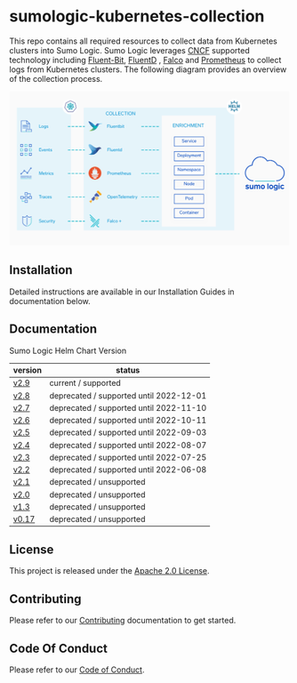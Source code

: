 # sumologic-kubernetes-collection

This repo contains all required resources to collect data from Kubernetes clusters into Sumo Logic. Sumo Logic leverages [CNCF](https://www.cncf.io) supported technology including [Fluent-Bit](https://fluentbit.io), [FluentD](https://www.fluentd.org) , [Falco](https://www.falco.org/) and [Prometheus](https://prometheus.io) to collect logs from Kubernetes clusters. The following diagram provides an overview of the collection process.

![overview](/images/overview.png)

## Installation

Detailed instructions are available in our Installation Guides in documentation below.

## Documentation

Sumo Logic Helm Chart Version

| version                                                                                                   | status                                  |
|-----------------------------------------------------------------------------------------------------------|-----------------------------------------|
| [v2.9](https://github.com/SumoLogic/sumologic-kubernetes-collection/tree/release-v2.9/deploy/README.md)   | current / supported                     |
| [v2.8](https://github.com/SumoLogic/sumologic-kubernetes-collection/tree/release-v2.8/deploy/README.md)   | deprecated / supported until 2022-12-01 |
| [v2.7](https://github.com/SumoLogic/sumologic-kubernetes-collection/tree/release-v2.7/deploy/README.md)   | deprecated / supported until 2022-11-10 |
| [v2.6](https://github.com/SumoLogic/sumologic-kubernetes-collection/tree/release-v2.6/deploy/README.md)   | deprecated / supported until 2022-10-11 |
| [v2.5](https://github.com/SumoLogic/sumologic-kubernetes-collection/tree/release-v2.5/deploy/README.md)   | deprecated / supported until 2022-09-03 |
| [v2.4](https://github.com/SumoLogic/sumologic-kubernetes-collection/tree/release-v2.4/deploy/README.md)   | deprecated / supported until 2022-08-07 |
| [v2.3](https://github.com/SumoLogic/sumologic-kubernetes-collection/tree/release-v2.3/deploy/README.md)   | deprecated / supported until 2022-07-25 |
| [v2.2](https://github.com/SumoLogic/sumologic-kubernetes-collection/tree/release-v2.2/deploy/README.md)   | deprecated / supported until 2022-06-08 |
| [v2.1](https://github.com/SumoLogic/sumologic-kubernetes-collection/tree/release-v2.1/deploy/README.md)   | deprecated / unsupported                |
| [v2.0](https://github.com/SumoLogic/sumologic-kubernetes-collection/tree/release-v2.0/deploy/README.md)   | deprecated / unsupported                |
| [v1.3](https://github.com/SumoLogic/sumologic-kubernetes-collection/tree/release-v1.3/deploy/README.md)   | deprecated / unsupported                |
| [v0.17](https://github.com/SumoLogic/sumologic-kubernetes-collection/tree/release-v0.17/deploy/README.md) | deprecated / unsupported                |

## License

This project is released under the [Apache 2.0 License](./LICENSE).

## Contributing

Please refer to our [Contributing](./CONTRIBUTING.md) documentation to get started.

## Code Of Conduct

Please refer to our [Code of Conduct](CODE_OF_CONDUCT.md).
